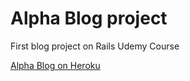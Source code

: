 # Alpha Blog project
First blog project on Rails Udemy Course

[Alpha Blog on Heroku](http://alpha-blog-jmlallier.herokuapp.com/)
